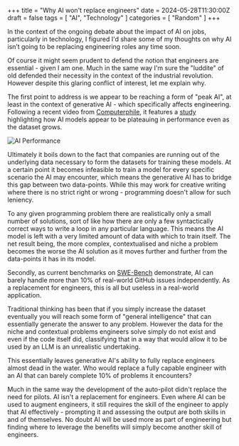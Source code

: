 +++
title = "Why AI won't replace engineers"
date = 2024-05-28T11:30:00Z
draft = false
tags = [ "AI", "Technology" ]
categories = [ "Random" ]
+++

In the context of the ongoing debate about the impact of AI on jobs, particularly in technology, I figured I'd share some of my thoughts on why AI isn’t going to be replacing engineering roles any time soon.

Of course it might seem prudent to defend the notion that engineers are essential - given I am one. Much in the same way I'm sure the "luddite" of old defended their necessity in the context of the industrial revolution. However despite this glaring conflict of interest, let me explain why.

The first point to address is we appear to be reaching a form of "peak AI", at least in the context of generative AI - which specifically affects engineering. Following a recent video from [Computerphile](https://www.youtube.com/watch?v=dDUC-LqVrPU), it features a [study](https://arxiv.org/abs/2404.04125) highlighting how AI models appear to be plateauing in performance even as the dataset grows.

![AI Performance](/ai-model.png)

Ultimately it boils down to the fact that companies are running out of the underlying data necessary to form the datasets for training these models. At a certain point it becomes infeasible to train a model for every specific scenario the AI may encounter, which means the generative AI has to bridge this gap between two data-points. While this may work for creative writing where there is no strict right or wrong - programming doesn't allow for such leniency.

To any given programming problem there are realistically only a small number of solutions, sort of like how there are only a few syntactically correct ways to write a loop in any particular language. This means the AI model is left with a very limited amount of data with which to train itself. The net result being, the more complex, contextualised and niche a problem becomes the worse the AI solution as it moves further and further from the data-points it has in its model.

Secondly, as current benchmarks on [SWE-Bench](https://www.swebench.com/) demonstrate, AI can barely handle more than 10% of real-world GitHub issues independently. As a replacement for engineers, this is all but useless in a real-world application.

Traditional thinking has been that if you simply increase the dataset eventually you will reach some form of "general intelligence" that can essentially generate the answer to any problem. However the data for the niche and contextual problems engineers solve simply do not exist and even if the code itself did, classifying that in a way that would allow it to be used by an LLM is an unrealistic undertaking.

This essentially leaves generative AI's ability to fully replace engineers almost dead in the water. Who would replace a fully capable engineer with an AI that can barely complete 10% of problems it encounters?

Much in the same way the development of the auto-pilot didn't replace the need for pilots. AI isn't a replacement for engineers. Even where AI can be used to augment engineers, it still requires the skill of the engineer to apply that AI effectively - prompting it and assessing the output are both skills in and of themselves. No doubt AI will be used more as part of engineering but finding where to leverage the benefits will simply become another skill of engineers.
